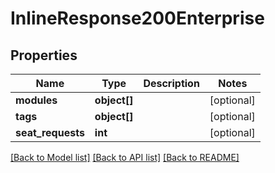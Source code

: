 # InlineResponse200Enterprise

## Properties
Name | Type | Description | Notes
------------ | ------------- | ------------- | -------------
**modules** | **object[]** |  | [optional] 
**tags** | **object[]** |  | [optional] 
**seat_requests** | **int** |  | [optional] 

[[Back to Model list]](../../README.md#documentation-for-models) [[Back to API list]](../../README.md#documentation-for-api-endpoints) [[Back to README]](../../README.md)

